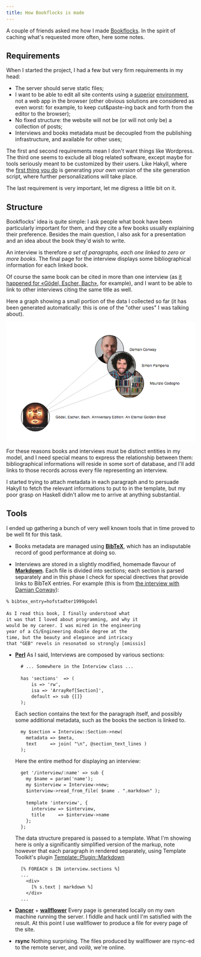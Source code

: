 ```yaml
---
title: How Bookflocks is made
---
```


<style>
.small {
    font-size: 80%;
}
.boxed {
    display: block;
    margin-left: 3.5em;
    margin-right: 2.5em;
    border: 1px solid #ccc;
    padding: 2em
}
</style>

A couple of friends asked me how I made
[Bookflocks](http://bookflocks.com). In the spirit of caching what's
requested more often, here some notes.

## Requirements

When I started the project, I had a few but very firm requirements in
my head:

* The server should serve static files;
* I want to be able to edit all site contents using a
  [superior](http://www.vim.org/)
  [environment](https://www.gnu.org/software/emacs/), not a web app in
  the browser (other obvious solutions are considered as even worst:
  for example, to keep cut&paste-ing back and forth from the editor to
  the browser);
* No fixed structure: the website will not be (or will not only be) a
  collection of posts;
* Interviews and books metadata must be decoupled from the publishing
  infrastructure, and available for other uses;

The first and second requirements mean I don't want things like
Wordpress.  The third one seems to exclude all blog related software,
except maybe for tools seriously meant to be customized by their
users. Like Hakyll, where the
[first thing you do](http://jaspervdj.be/hakyll/tutorials/01-installation.html#building-the-example-site)
is generating *your own version* of the site generation script, where
further personalizations will take place.

The last requirement is very important, let me digress a little bit on
it.

## Structure

Bookflocks' idea is quite simple: I ask people what book have been
particularly important for them, and they cite a few books usually
explaining their preference.  Besides the main question, I also ask
for a presentation and an idea about the book they'd wish to write.

An interview is therefore *a set of paragraphs, each one linked to
zero or more books*. The final page for the interview displays some
bibliographical information for each linked book.

Of course the same book can be cited in more than one interview (as
[it happened for «Gödel, Escher, Bach»](http://bookflocks.com/book/hofstadter1999godel),
for example), and I want to be able to link to other interviews citing
the same title as well.

Here a graph showing a small portion of the data I collected so far
(it has been generated automatically: this is one of the "other uses" I
was talking about).

![](/images/bookflocks-graph-1.png)

For these reasons books and interviews must be distinct entities in my
model, and I need special means to express the relationship between
them: bibliographical informations will reside in some sort of
database, and I'll add links to those records across every file
representing an interview.

I started trying to attach metadata in each paragraph and to persuade
Hakyll to fetch the relevant informations to put to in the template,
but my poor grasp on Haskell didn't allow me to arrive at anything
substantial.

## Tools

I ended up gathering a bunch of very well known tools that in time
proved to be well fit for this task.

* Books metadata are managed using **[BibTeX]()**, which has an indisputable
  record of good performance at doing so.
  
* Interviews are stored in a slightly modified, homemade flavour of **[Markdown]()**. Each file is divided into sections; each section is
parsed separately and in this phase I check for special directives
that provide links to BibTeX entries. For example (this is from [the interview with Damian Conway](http://bookflocks.com/interview/damian.conway)):


~~~~ {.small .boxed}
% bibtex_entry=hofstadter1999godel

As I read this book, I finally understood what
it was that I loved about programming, and why it
would be my career. I was mired in the engineering
year of a CS/Engineering double degree at the
time, but the beauty and elegance and intricacy
that "GEB" revels in resonated so strongly [omissis]
~~~~

* **[Perl]()** As I said, Interviews are composed by various sections:

        # ... Somewhere in the Interview class ...

        has 'sections'  => (
            is => 'rw',
            isa => 'ArrayRef[Section]',
            default => sub {[]}
        );
  
    Each section contains the text for the paragraph itself, and possibly
some additional metadata, such as the books the section is linked to.

        my $section = Interview::Section->new(
          metadata => $meta,
          text     => join( "\n", @section_text_lines )
        );

    Here the entire method for displaying an interview:
    
        get '/interview/:name' => sub {
          my $name = param('name');
          my $interview = Interview->new;
          $interview->read_from_file( $name . ".markdown" );

          template 'interview', {
            interview => $interview,
            title     => $interview->name
          };
        };

    The data structure prepared is passed to a template. What I'm
    showing here is only a significantly simplified version of the markup,
    note however that each paragraph in rendered separately, using
    Template Toolkit's plugin
    [Template::Plugin::Markdown](https://metacpan.org/pod/Template::Plugin::Markdown)

        [% FOREACH s IN interview.sections %]
        ...
          <div>
            [% s.text | markdown %]
          </div>
        ...

* **[Dancer](https://metacpan.org/pod/Dancer)** +
  **[wallflower](https://metacpan.org/pod/distribution/App-Wallflower/bin/wallflower)**
  Every page is generated locally on my own machine running the
  server. I fiddle and hack until I'm satisfied with the result. At
  this point I use wallflower to produce a file for every
  page of the site.
  
* **rsync** Nothing surprising. The files produced by wallflower are
  rsync-ed to the remote server, and *voilà*, we're online.


